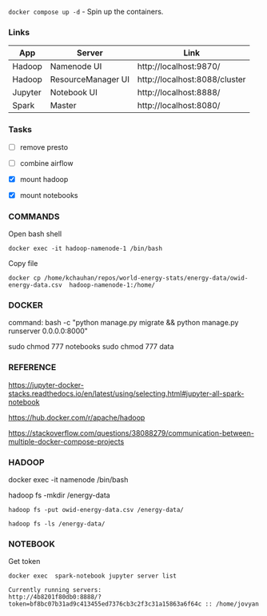 `docker compose up -d` - Spin up the containers.

### Links
|App | Server | Link |
|----|--------|------|
|Hadoop|Namenode UI| http://localhost:9870/ |
|Hadoop|ResourceManager UI | http://localhost:8088/cluster|
|Jupyter|Notebook UI| http://localhost:8888/|
|Spark|Master|http://localhost:8080/|


### Tasks
- [ ] remove presto
- [ ] combine airflow
- [x] mount hadoop
- [x] mount notebooks



### COMMANDS

Open bash shell
```
docker exec -it hadoop-namenode-1 /bin/bash
```

Copy file
```
docker cp /home/kchauhan/repos/world-energy-stats/energy-data/owid-energy-data.csv  hadoop-namenode-1:/home/  
```

### DOCKER

command: bash -c "python manage.py migrate && python manage.py runserver 0.0.0.0:8000"

sudo chmod 777 notebooks
sudo chmod 777 data


### REFERENCE
https://jupyter-docker-stacks.readthedocs.io/en/latest/using/selecting.html#jupyter-all-spark-notebook

https://hub.docker.com/r/apache/hadoop

https://stackoverflow.com/questions/38088279/communication-between-multiple-docker-compose-projects

### HADOOP

docker exec -it namenode /bin/bash

hadoop fs -mkdir /energy-data

```
hadoop fs -put owid-energy-data.csv /energy-data/
```

```
hadoop fs -ls /energy-data/
```


### NOTEBOOK
Get token
```
docker exec  spark-notebook jupyter server list

Currently running servers:
http://4b8201f80db0:8888/?token=bf8bc07b31ad9c413455ed7376cb3c2f3c31a15863a6f64c :: /home/jovyan

```


